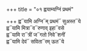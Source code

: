 +++
title = "०१ ह्वयाम्यग्निं प्रथमं"

+++
ह्व᳓यामि अग्नि᳓म् प्रथमं᳓ सुअस्त᳓ये  
ह्व᳓यामि मित्रा᳓व᳓रुणाव् इहा᳓वसे  
ह्व᳓यामि रा᳓त्रीं ज᳓गतो निवे᳓शनीं  
ह्व᳓यामि देवं᳓ सविता᳓रम् ऊत᳓ये